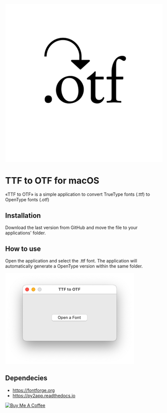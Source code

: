 ![Image of application icon](/assets/icon.png "application icon")

# TTF to OTF for macOS

«TTF to OTF» is a simple application to convert TrueType fonts (.ttf) to OpenType fonts (.otf)

## Installation

Download the last version from GitHub and move the file to your applications' folder.

## How to use

Open the application and select the .ttf font. The application will automatically generate a OpenType version within the same folder.

![Image of application](/assets/app.png "application")

## Dependecies

- https://fontforge.org
- https://py2app.readthedocs.io

<a href="https://www.buymeacoffee.com/v5fjrwvy9cT" target="_blank"><img src="https://cdn.buymeacoffee.com/buttons/v2/default-yellow.png" alt="Buy Me A Coffee" style="height: 60px !important;width: 217px !important;" ></a>
